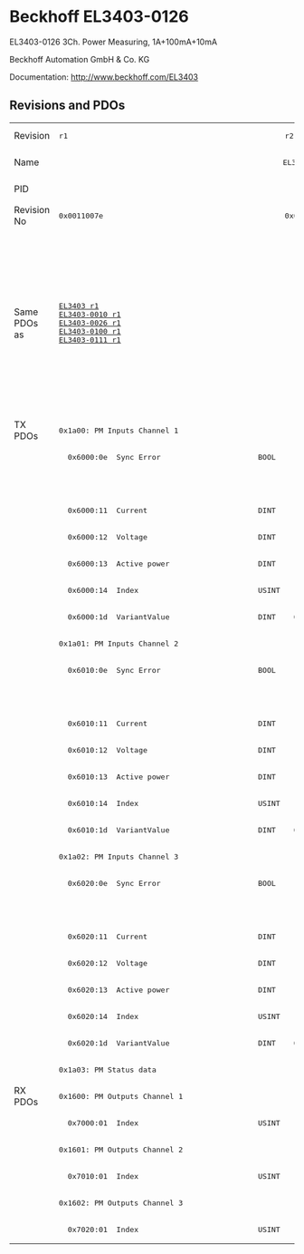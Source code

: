 # Beckhoff EL3403-0126

EL3403-0126 3Ch. Power Measuring, 1A+100mA+10mA

Beckhoff Automation GmbH & Co. KG

Documentation: <a href="http://www.beckhoff.com/EL3403">http://www.beckhoff.com/EL3403</a>

## Revisions and PDOs
<table>
<tr >
<td class="first">Revision</td>
<td ><pre>r1</pre></td>
<td ><pre>r2</pre></td>
<td ><pre>r3</pre></td>
<td ><pre>r4</pre></td>
<td ><pre>r5</pre></td>
<td ><pre>r6</pre></td>
<td ><pre>r7</pre></td>
<td ><pre>r8</pre></td>
</tr>
<tr >
<td class="first">Name</td>
<td  colspan=8 align="center"><pre>EL3403-0126 3Ch. Power Measuring, 1A+100mA+10mA</pre></td>
</tr>
<tr >
<td class="first">PID</td>
<td  colspan=8 align="center"><pre>0x0d4b3052</pre></td>
</tr>
<tr >
<td class="first">Revision No</td>
<td ><pre>0x0011007e</pre></td>
<td ><pre>0x0012007e</pre></td>
<td ><pre>0x0013007e</pre></td>
<td ><pre>0x0014007e</pre></td>
<td ><pre>0x0015007e</pre></td>
<td ><pre>0x0016007e</pre></td>
<td ><pre>0x0017007e</pre></td>
<td ><pre>0x0018007e</pre></td>
</tr>
<tr >
<td class="first">Same PDOs as</td>
<td ><pre><a href="EL3403">EL3403 r1</a><br/><a href="EL3403-0010">EL3403-0010 r1</a><br/><a href="EL3403-0026">EL3403-0026 r1</a><br/><a href="EL3403-0100">EL3403-0100 r1</a><br/><a href="EL3403-0111">EL3403-0111 r1</a></pre></td>
<td  colspan=4 align="center"><pre><a href="EL3403">EL3403 r2</a><br/><a href="EL3403">EL3403 r3</a><br/><a href="EL3403">EL3403 r4</a><br/><a href="EL3403">EL3403 r5</a><br/><a href="EL3403-0010">EL3403-0010 r2</a><br/><a href="EL3403-0010">EL3403-0010 r3</a><br/><a href="EL3403-0010">EL3403-0010 r4</a><br/><a href="EL3403-0010">EL3403-0010 r5</a><br/><a href="EL3403-0026">EL3403-0026 r2</a><br/><a href="EL3403-0026">EL3403-0026 r3</a><br/><a href="EL3403-0026">EL3403-0026 r4</a><br/><a href="EL3403-0026">EL3403-0026 r5</a><br/><a href="EL3403-0100">EL3403-0100 r2</a><br/><a href="EL3403-0100">EL3403-0100 r3</a><br/><a href="EL3403-0100">EL3403-0100 r4</a><br/><a href="EL3403-0100">EL3403-0100 r5</a><br/><a href="EL3403-0111">EL3403-0111 r2</a><br/><a href="EL3403-0111">EL3403-0111 r3</a><br/><a href="EL3403-0111">EL3403-0111 r4</a><br/><a href="EL3403-0111">EL3403-0111 r5</a></pre></td>
<td  colspan=3 align="center"><pre><a href="EL3403">EL3403 r6</a><br/><a href="EL3403">EL3403 r7</a><br/><a href="EL3403-0010">EL3403-0010 r6</a><br/><a href="EL3403-0010">EL3403-0010 r7</a><br/><a href="EL3403-0010">EL3403-0010 r8</a><br/><a href="EL3403-0026">EL3403-0026 r6</a><br/><a href="EL3403-0026">EL3403-0026 r7</a><br/><a href="EL3403-0026">EL3403-0026 r8</a><br/><a href="EL3403-0100">EL3403-0100 r6</a><br/><a href="EL3403-0100">EL3403-0100 r7</a><br/><a href="EL3403-0100">EL3403-0100 r8</a><br/><a href="EL3403-0111">EL3403-0111 r6</a><br/><a href="EL3403-0111">EL3403-0111 r7</a><br/><a href="EL3403-0111">EL3403-0111 r8</a><br/><a href="EL3403-0333">EL3403-0333 r7</a><br/><a href="EL3403-0333">EL3403-0333 r8</a></pre></td>
</tr>
<tr class="txpdo pdosection">
<td class="first" rowspan=25 valign=top>TX PDOs</td>
<td colspan=8 align="left"><pre>0x1a00: PM Inputs Channel 1</pre></td>
<td></td>
</tr>
<tr class="txpdo">
<td class="first" colspan=5 align="left"><pre>  0x6000:0e  Sync Error                      BOOL</pre></td>
<td  colspan=3 align="left"></td>
</tr>
<tr class="txpdo">
<td class="first" colspan=5 align="left"></td>
<td  colspan=3 align="left"><pre>  0x6000:10  TxPDO Toggle                    BOOL</pre></td>
</tr>
<tr class="txpdo">
<td class="first" colspan=8 align="left"><pre>  0x6000:11  Current                         DINT</pre></td>
</tr>
<tr class="txpdo">
<td class="first" colspan=8 align="left"><pre>  0x6000:12  Voltage                         DINT</pre></td>
</tr>
<tr class="txpdo">
<td class="first" colspan=8 align="left"><pre>  0x6000:13  Active power                    DINT</pre></td>
</tr>
<tr class="txpdo">
<td class="first" colspan=8 align="left"><pre>  0x6000:14  Index                           USINT</pre></td>
</tr>
<tr class="txpdo">
<td class="first"><pre>  0x6000:1d  VariantValue                    DINT</pre></td>
<td  colspan=7 align="left"><pre>  0x6000:1d  Variant value                   DINT</pre></td>
</tr>
<tr class="txpdo pdosection">
<td class="first" colspan=8 align="left"><pre>0x1a01: PM Inputs Channel 2</pre></td>
</tr>
<tr class="txpdo">
<td class="first" colspan=5 align="left"><pre>  0x6010:0e  Sync Error                      BOOL</pre></td>
<td  colspan=3 align="left"></td>
</tr>
<tr class="txpdo">
<td class="first" colspan=5 align="left"></td>
<td  colspan=3 align="left"><pre>  0x6010:10  TxPDO Toggle                    BOOL</pre></td>
</tr>
<tr class="txpdo">
<td class="first" colspan=8 align="left"><pre>  0x6010:11  Current                         DINT</pre></td>
</tr>
<tr class="txpdo">
<td class="first" colspan=8 align="left"><pre>  0x6010:12  Voltage                         DINT</pre></td>
</tr>
<tr class="txpdo">
<td class="first" colspan=8 align="left"><pre>  0x6010:13  Active power                    DINT</pre></td>
</tr>
<tr class="txpdo">
<td class="first" colspan=8 align="left"><pre>  0x6010:14  Index                           USINT</pre></td>
</tr>
<tr class="txpdo">
<td class="first"><pre>  0x6010:1d  VariantValue                    DINT</pre></td>
<td  colspan=7 align="left"><pre>  0x6010:1d  Variant value                   DINT</pre></td>
</tr>
<tr class="txpdo pdosection">
<td class="first" colspan=8 align="left"><pre>0x1a02: PM Inputs Channel 3</pre></td>
</tr>
<tr class="txpdo">
<td class="first" colspan=5 align="left"><pre>  0x6020:0e  Sync Error                      BOOL</pre></td>
<td  colspan=3 align="left"></td>
</tr>
<tr class="txpdo">
<td class="first" colspan=5 align="left"></td>
<td  colspan=3 align="left"><pre>  0x6020:10  TxPDO Toggle                    BOOL</pre></td>
</tr>
<tr class="txpdo">
<td class="first" colspan=8 align="left"><pre>  0x6020:11  Current                         DINT</pre></td>
</tr>
<tr class="txpdo">
<td class="first" colspan=8 align="left"><pre>  0x6020:12  Voltage                         DINT</pre></td>
</tr>
<tr class="txpdo">
<td class="first" colspan=8 align="left"><pre>  0x6020:13  Active power                    DINT</pre></td>
</tr>
<tr class="txpdo">
<td class="first" colspan=8 align="left"><pre>  0x6020:14  Index                           USINT</pre></td>
</tr>
<tr class="txpdo">
<td class="first"><pre>  0x6020:1d  VariantValue                    DINT</pre></td>
<td  colspan=7 align="left"><pre>  0x6020:1d  Variant value                   DINT</pre></td>
</tr>
<tr class="txpdo pdosection">
<td class="first" colspan=8 align="left"><pre>0x1a03: PM Status data</pre></td>
</tr>
<tr class="rxpdo pdosection">
<td class="first" rowspan=6 valign=top>RX PDOs</td>
<td colspan=8 align="left"><pre>0x1600: PM Outputs Channel 1</pre></td>
<td></td>
</tr>
<tr class="rxpdo">
<td class="first" colspan=8 align="left"><pre>  0x7000:01  Index                           USINT</pre></td>
</tr>
<tr class="rxpdo pdosection">
<td class="first" colspan=8 align="left"><pre>0x1601: PM Outputs Channel 2</pre></td>
</tr>
<tr class="rxpdo">
<td class="first" colspan=8 align="left"><pre>  0x7010:01  Index                           USINT</pre></td>
</tr>
<tr class="rxpdo pdosection">
<td class="first" colspan=8 align="left"><pre>0x1602: PM Outputs Channel 3</pre></td>
</tr>
<tr class="rxpdo">
<td class="first" colspan=8 align="left"><pre>  0x7020:01  Index                           USINT</pre></td>
</tr>
</table>
